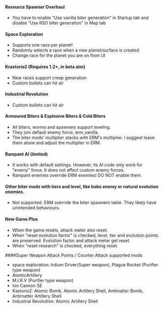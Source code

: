 #### Resource Spawner Overhaul
- You have to enable "Use vanilla biter generation" in Startup tab and disable "Use RSO biter generation" in Map tab

#### Space Exploration
- Supports one race per planet!
- Randomly selects a race when a new planet/surface is created
- Change race for the planet you are on from UI

#### Krastorio2 (Requires 1.2+, in beta atm)
* New races support creep generation
* Custom bullets can hit air

#### Industrial Revolution
- Custom bullets can hit air

#### Armoured Biters & Explosive Biters & Cold Biters
- All biters, worms and spawners support leveling.
- They join default enemy force, erm_vanilla.
- The biter mods' multiplier stacks with ERM's multiplier. I suggest leave them alone and adjust the multiplier in ERM.

#### Rampant AI (limited)
- It works with default settings.  However, its AI code only work for "enemy" force.  It does not affect custom enemy forces.
- Rampant enemies override ERM enemies!  DO NOT enable them.

#### Other biter mods with tiers and level, like bobs enemy or natural evolution enemies.
- Not supported.  ERM override the biter spawners table.  They likely have unintended behaviours.

#### New Game Plus
- When the game resets, attack meter also reset.
- When "reset evolution factor" is checked, level, tier and evolution points are preserved. Evolution factor and attack meter get reset.
- When "reset research" is checked, everything reset.

####Super Weapon Attack Points / Counter Attack supported mods
- space exploration: Irdium Driver(Super weapon), Plague Rocket (Purifier type weapon) 
- AtomicArtillery 
- M.I.R.V (Purifier type weapon)
- Ion Cannon SE 
- Kastorio2: Atomic Bomb, Atomic Artillery Shell, Antimatter Bomb, Antimatter Artillery Shell  
- Industrial Revolution: Atomic Artillery Shell